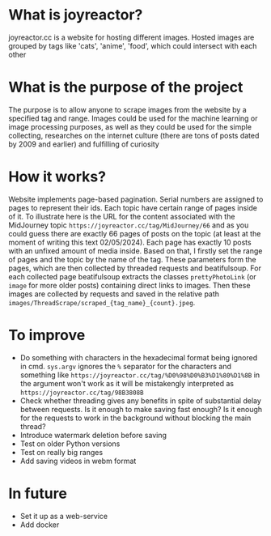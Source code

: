# What is joyreactor?
joyreactor.cc is a website for hosting different images. Hosted images are grouped by tags like 'cats', 'anime', 'food', which could intersect with each other
# What is the purpose of the project
The purpose is to allow anyone to scrape images from the website by a specified tag and range. Images could be used for the machine learning or image processing purposes, as well as they could be used for the simple collecting, researches on the internet culture (there are tons of posts dated by 2009 and earlier) and fulfilling of curiosity
# How it works?
Website implements page-based pagination. Serial numbers are assigned to pages to represent their ids. Each topic have certain range of pages inside of it. To illustrate here is the URL for the content associated with the MidJourney topic `https://joyreactor.cc/tag/MidJourney/66` and as you could guess there are exactly 66 pages of posts on the topic (at least at the moment of writing this text 02/05/2024). Each page has exactly 10 posts with an unfixed amount of media inside. Based on that, I firstly set the range of pages and the topic by the name of the tag. These parameters form the pages, which are then collected by threaded requests and beatifulsoup. For each collected page beatifulsoup extracts the classes `prettyPhotoLink` (or `image` for more older posts) containing direct links to images. Then these images are collected by requests and saved in the relative path `images/ThreadScrape/scraped_{tag_name}_{count}.jpeg`.
# To improve
- Do something with characters in the hexadecimal format being ignored in cmd. `sys.argv` ignores the `%` separator for the characters and something like `https://joyreactor.cc/tag/%D0%98%D0%B3%D1%80%D1%8B` in the argument won't work as it will be mistakengly interpreted as `https://joyreactor.cc/tag/98B3808B`
- Check whether threading gives any benefits in spite of substantial delay between requests. Is it enough to make saving fast enough? Is it enough for the requests to work in the background without blocking the main thread?
- Introduce watermark deletion before saving
- Test on older Python versions
- Test on really big ranges
- Add saving videos in webm format
# In future
- Set it up as a web-service
- Add docker
